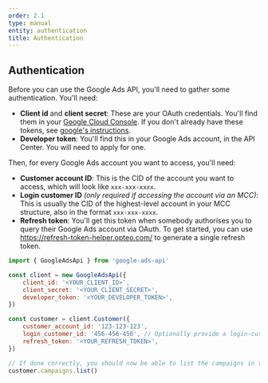 ```yaml
---
order: 2.1
type: manual
entity: authentication
title: Authentication
---
```


## Authentication

Before you can use the Google Ads API, you'll need to gather some authentication. You'll need:

-   **Client id** and **client secret**: These are your OAuth credentials. You'll find them in your [Google Cloud Console](https://console.cloud.google.com/apis/api/googleads.googleapis.com/). If you don't already have these tokens, see [google's instructions](https://developers.google.com/google-ads/api/docs/oauth/cloud-project).
-   **Developer token**: You'll find this in your Google Ads account, in the API Center. You will need to apply for one. 

Then, for every Google Ads account you want to access, you'll need:

-   **Customer account ID**: This is the CID of the account you want to access, which will look like `xxx-xxx-xxxx`.
-   **Login customer ID** _(only required if accessing the account via an MCC)_: This is usually the CID of the highest-level account in your MCC structure, also in the format `xxx-xxx-xxxx`.
-   **Refresh token**: You'll get this token when somebody authorises you to query their Google Ads account via OAuth. To get started, you can use https://refresh-token-helper.opteo.com/ to generate a single refresh token.


```javascript
import { GoogleAdsApi } from 'google-ads-api'

const client = new GoogleAdsApi({
    client_id: '<YOUR_CLIENT_ID>',
    client_secret: '<YOUR_CLIENT_SECRET>',
    developer_token: '<YOUR_DEVELOPER_TOKEN>',
})

const customer = client.Customer({
    customer_account_id: '123-123-123',
    login_customer_id: '456-456-456', // Optionally provide a login-customer-id
    refresh_token: '<YOUR_REFRESH_TOKEN>',
})

// If done correctly, you should now be able to list the campaigns in the account 123-123-123
customer.campaigns.list()

```

